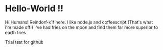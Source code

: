 # Hello-World !!

Hi Humans!
Reindorf-x1f here. I like node.js and coffeescript (That's what i'm made off!)
I've had fries on the moon and find them far more superior to earth fries

Trial test for github
